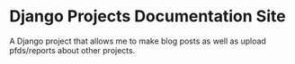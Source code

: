 # Django Projects Documentation Site 
A Django project that allows me to make blog posts as well as upload pfds/reports about other projects.
